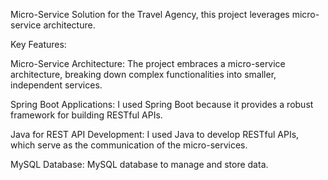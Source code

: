 Micro-Service Solution for the Travel Agency, this project leverages micro-service architecture.

Key Features:

Micro-Service Architecture: The project embraces a micro-service architecture, breaking down complex functionalities into smaller, independent services.

Spring Boot Applications: I used Spring Boot because it provides a robust framework for building RESTful APIs.

Java for REST API Development: I used Java to develop RESTful APIs, which serve as the communication of the micro-services.

MySQL Database: MySQL database to manage and store data.
